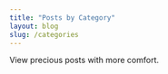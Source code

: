 ```yaml
---
title: "Posts by Category"
layout: blog
slug: /categories
---
```


View precious posts with more comfort.<br />
